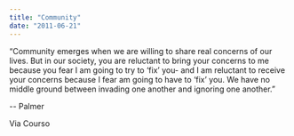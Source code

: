 ```yaml
---
title: "Community"
date: "2011-06-21"
---
```


“Community emerges when we are willing to share real concerns of our lives. But in our society, you are reluctant to bring your concerns to me because you fear I am going to try to ‘fix’ you- and I am reluctant to receive your concerns because I fear am going to have to ‘fix’ you. We have no middle ground between invading one another and ignoring one another.”

\-- Palmer 

Via Courso

